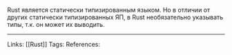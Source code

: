Rust является статически типизированным языком. Но в отличии от других статически типизированных ЯП, в Rust необязательно указывать типы, т.к. он может их выводить. 
___
Links: [[Rust]]
Tags:
References: